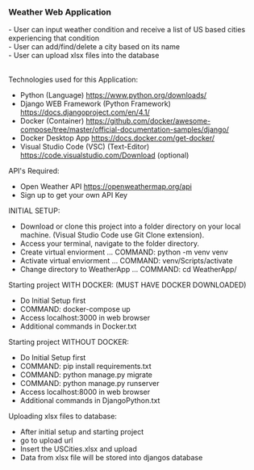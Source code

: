 <h3>Weather Web Application</h3>
- User can input weather condition and receive a list of US based cities experiencing that condition<br>
- User can add/find/delete a city based on its name<br>
- User can upload xlsx files into the database<br><br>

Technologies used for this Application:
- Python (Language) https://www.python.org/downloads/
- Django WEB Framework (Python Framework) https://docs.djangoproject.com/en/4.1/
- Docker (Container) https://github.com/docker/awesome-compose/tree/master/official-documentation-samples/django/
- Docker Desktop App https://docs.docker.com/get-docker/
- Visual Studio Code (VSC) (Text-Editor) https://code.visualstudio.com/Download (optional)

API's Required:
- Open Weather API https://openweathermap.org/api
- Sign up to get your own API Key

INITIAL SETUP:
- Download or clone this project into a folder directory on your local machine. (Visual Studio Code use Git Clone extension).
- Access your terminal, navigate to the folder directory.
- Create virtual enviorment  ...  COMMAND: python -m venv venv
- Activate virtual enviorment ... COMMAND: venv/Scripts/activate 
- Change directory to WeatherApp ... COMMAND: cd WeatherApp/

Starting project WITH DOCKER: (MUST HAVE DOCKER DOWNLOADED)               
- Do Initial Setup first
- COMMAND: docker-compose up
- Access localhost:3000 in web browser
- Additional commands in Docker.txt

Starting project WITHOUT DOCKER:
- Do Initial Setup first
- COMMAND: pip install requirements.txt
- COMMAND: python manage.py migrate
- COMMAND: python manage.py runserver
- Access localhost:8000 in web browser
- Additional commands in DjangoPython.txt

Uploading xlsx files to database:
- After initial setup and starting project
- go to upload url
- Insert the USCities.xlsx and upload
- Data from xlsx file will be stored into djangos database
